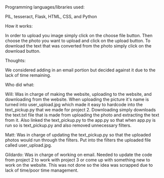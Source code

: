 Programming languages/libraries used:

PIL, tesseract, Flask, HTML, CSS, and Python

How it works:

In order to upload you image simply click on the choose file button. 
Then choose the photo you want to upload and click on the upload button. 
To download the text that was converted from the photo simply click on the 
download button.


Thoughts:

We considered adding in an email portion but decided against it due to the lack of time remaining.


Who did what:

Will: 
Was in charge of making the website, uploading to the website, and downloading from the website.
When uploading the picture it's name is turned into user_upload.jpg which made it easy to hardcode into 
the text_pickup.py that we made for project 2. Downloading simply downloads the text.txt file that
is made from uploading the photo and extracting the text from it. Also linked the text_pickup.py to the
app.py so that when app.py is run so is text_pickup.py and also removed unnecessary filters.

Matt:
Was in charge of updating the text_pickup.py so that the uploaded photos would run through the filters.
Put into the filters the uploaded file called user_upload.jpg.

Gildardo:
Was in charge of working on email. Needed to update the code from project 2 to work with project 3 or
come up with something new to work on the website. This was not done so the idea was scrapped due to
lack of time/poor time management.